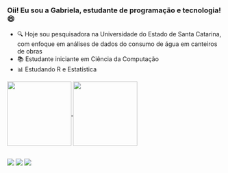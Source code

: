 ### Oii! Eu sou a Gabriela, estudante de programação e tecnologia! 😄

- 🔍 Hoje sou pesquisadora na Universidade do Estado de Santa Catarina, com enfoque em análises de dados do consumo de água em canteiros de obras
- 📚 Estudante iniciante em Ciência da Computação
- 📊 Estudando R e Estatística

<a href="https://github.com/gabrielainacio">
  <img height=150 align="center" src="https://github-readme-stats.vercel.app/api?username=gabrielainacio&show_icons=true&theme=synthwave" />
</a>
<a href="https://github.com/gabrielainacio">
  <img height=150 align="center" src="https://github-readme-stats.vercel.app/api/top-langs/?username=gabrielainacio&theme=synthwave&layout=compact" />
</a>

## 

<div> 
  <a href="https://www.instagram.com/gabiinacio03/" target="_blank"><img src="https://img.shields.io/badge/-Instagram-%23E4405F?style=for-the-badge&logo=instagram&logoColor=white" target="_blank"></a>
 	<a href = "mailto:gabrielainacio8491@gmail.com"><img src="https://img.shields.io/badge/-Gmail-%23333?style=for-the-badge&logo=gmail&logoColor=white" target="_blank"></a>
  <a href="https://www.linkedin.com/in/gabriela-in%C3%A1cio-844606248/" target="_blank"><img src="https://img.shields.io/badge/-LinkedIn-%230077B5?style=for-the-badge&logo=linkedin&logoColor=white" target="_blank">
  </a> 
</div>
